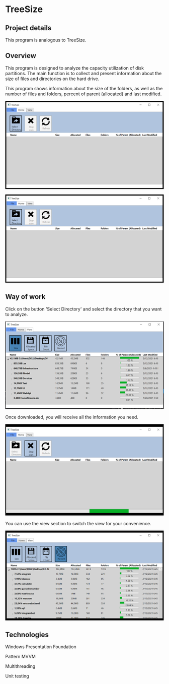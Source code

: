 # TreeSize

## Project details


This program is analogous to TreeSize.

## Overview


This program is designed to analyze the capacity utilization of disk partitions. The main function is to collect and present information about the size of files and directories on the hard drive.

This program shows information about the size of the folders, as well as the number of files and folders,  percent of  parent (allocated) and last modified.

![alt text][page1]

![alt text][page2]



## Way of work


Click on the button 'Select Directory' and select the directory that you want to analyze.

![alt text][analysis]

Once downloaded, you will receive all the information you need.

![alt text][load]

You can use the view section to switch the view for your convenience.

![alt text][view]
  
  
  
## Technologies


Windows Presentation Foundation

Pattern MVVM

Multithreading

Unit testing


[analysis]: https://github.com/mariayurchenko/TreeSize/blob/main/foto/analysis.PNG "Analysis"
[load]: https://github.com/mariayurchenko/TreeSize/blob/main/foto/load.png "Load"
[page1]: https://github.com/mariayurchenko/TreeSize/blob/main/foto/mainPage1.PNG "Main page"
[page2]: https://github.com/mariayurchenko/TreeSize/blob/main/foto/mainPage1.PNG "Main page"
[view]: https://github.com/mariayurchenko/TreeSize/blob/main/foto/view.png "View"
